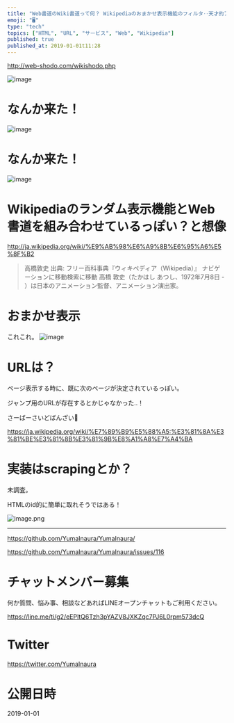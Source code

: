 ```yaml
---
title: "Web書道のWiki書道って何？ Wikipediaのおまかせ表示機能のフィルタ‥天才的アイディア。 @web_shodo"
emoji: "🖥"
type: "tech"
topics: ["HTML", "URL", "サービス", "Web", "Wikipedia"]
published: true
published_at: 2019-01-01t11:28
---
```


http://web-shodo.com/wikishodo.php

![image](https://user-images.githubusercontent.com/13635059/50569903-99f9ba80-0db6-11e9-94d1-99746cd267a4.png)

# なんか来た！

![image](https://user-images.githubusercontent.com/13635059/50569929-b64a2700-0db7-11e9-9ddb-15e27a40d103.png)


# なんか来た！

![image](https://user-images.githubusercontent.com/13635059/50569930-b8ac8100-0db7-11e9-997a-ea1a9dc06c16.png)


# Wikipediaのランダム表示機能とWeb書道を組み合わせているっぽい？と想像

http://ja.wikipedia.org/wiki/%E9%AB%98%E6%A9%8B%E6%95%A6%E5%8F%B2

>高橋敦史
>出典: フリー百科事典『ウィキペディア（Wikipedia）』
>ナビゲーションに移動検索に移動
>高橋 敦史（たかはし あつし、1972年7月8日 - ）は日本のアニメーション監督、アニメーション演出家。

# おまかせ表示
これこれ。
![image](https://user-images.githubusercontent.com/13635059/50569932-dda0f400-0db7-11e9-9ddf-ecd7bf194724.png)

# URLは？

ページ表示する時に、既に次のページが決定されているっぽい。

ジャンプ用のURLが存在するとかじゃなかった‥！

さーばーさいどばんざい🙌

https://ja.wikipedia.org/wiki/%E7%89%B9%E5%88%A5:%E3%81%8A%E3%81%BE%E3%81%8B%E3%81%9B%E8%A1%A8%E7%A4%BA

# 実装はscrapingとか？

未調査。

HTMLのid的に簡単に取れそうではある！

![image.png](https://qiita-image-store.s3.amazonaws.com/0/89618/f8bf65a2-4e84-beec-40d2-a140d00f0b3b.png)


---

https://github.com/YumaInaura/YumaInaura/

https://github.com/YumaInaura/YumaInaura/issues/116








<!-- Update From Qiita API -->

# チャットメンバー募集


何か質問、悩み事、相談などあればLINEオープンチャットもご利用ください。

https://line.me/ti/g2/eEPltQ6Tzh3pYAZV8JXKZqc7PJ6L0rpm573dcQ





# Twitter


https://twitter.com/YumaInaura


<!-- Update From Qiita API -->



# 公開日時

2019-01-01
